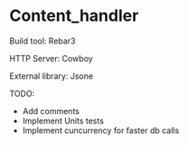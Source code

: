 # Content_handler
Build tool:
Rebar3

HTTP Server:
Cowboy

External library:
Jsone

TODO:
- Add comments
- Implement Units tests
- Implement cuncurrency for faster db calls
